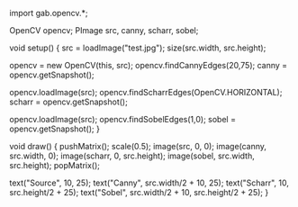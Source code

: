 import gab.opencv.*;

OpenCV opencv;
PImage src, canny, scharr, sobel;

void setup() {
  src = loadImage("test.jpg");
  size(src.width, src.height);
  
  opencv = new OpenCV(this, src);
  opencv.findCannyEdges(20,75);
  canny = opencv.getSnapshot();
  
  opencv.loadImage(src);
  opencv.findScharrEdges(OpenCV.HORIZONTAL);
  scharr = opencv.getSnapshot();
  
  opencv.loadImage(src);
  opencv.findSobelEdges(1,0);
  sobel = opencv.getSnapshot();
}


void draw() {
  pushMatrix();
  scale(0.5);
  image(src, 0, 0);
  image(canny, src.width, 0);
  image(scharr, 0, src.height);
  image(sobel, src.width, src.height);
  popMatrix();

  text("Source", 10, 25); 
  text("Canny", src.width/2 + 10, 25); 
  text("Scharr", 10, src.height/2 + 25); 
  text("Sobel", src.width/2 + 10, src.height/2 + 25);
}

